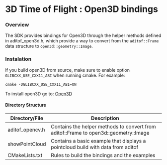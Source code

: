 # 3D Time of Flight : Open3D bindings

### Overview
The SDK provides bindings for Open3D through the helper methods defined in aditof_open3d.h, which provide a way to convert from the `aditof::Frame` data structure to `open3d::geometry::Image`.

### Instalation
If you build open3D from source, make sure to enable option `GLIBCXX_USE_CXX11_ABI` when running cmake.
For example:
```
cmake -DGLIBCXX_USE_CXX11_ABI=ON
```

To install open3D go to: [Open3D](http://www.open3d.org/docs/release/tutorial/C++/cplusplus_interface.html)

#### Directory Structure

| Directory/File | Description |
| --------- | ----------- |
| aditof_opencv.h | Contains the helper methods to convert from aditof::Frame to open3d::geometry::Image |
| showPointCloud | Contains a basic example that displays a pointcloud build with data from aditof|
| CMakeLists.txt | Rules to build the bindings and the examples |
